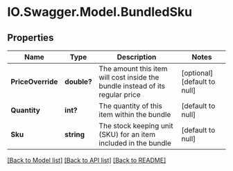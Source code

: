 # IO.Swagger.Model.BundledSku
## Properties

Name | Type | Description | Notes
------------ | ------------- | ------------- | -------------
**PriceOverride** | **double?** | The amount this item will cost inside the bundle instead of its regular price | [optional] [default to null]
**Quantity** | **int?** | The quantity of this item within the bundle | [default to null]
**Sku** | **string** | The stock keeping unit (SKU) for an item included in the bundle | [default to null]

[[Back to Model list]](../README.md#documentation-for-models) [[Back to API list]](../README.md#documentation-for-api-endpoints) [[Back to README]](../README.md)

